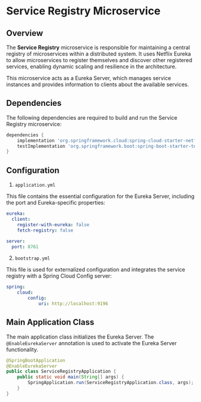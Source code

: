 # Service Registry Microservice

## Overview
The **Service Registry** microservice is responsible for maintaining a central registry of microservices within a distributed system. It uses Netflix Eureka to allow microservices to register themselves and discover other registered services, enabling dynamic scaling and resilience in the architecture.

This microservice acts as a Eureka Server, which manages service instances and provides information to clients about the available services.

## Dependencies

The following dependencies are required to build and run the Service Registry microservice:

```gradle
dependencies {
	implementation 'org.springframework.cloud:spring-cloud-starter-netflix-eureka-server'
	testImplementation 'org.springframework.boot:spring-boot-starter-test'
}
```

## Configuration

1. `application.yml`

This file contains the essential configuration for the Eureka Server, including the port and Eureka-specific properties:

```yaml
eureka:
  client:
    register-with-eureka: false
    fetch-registry: false

server:
  port: 8761
```

2. `bootstrap.yml`

This file is used for externalized configuration and integrates the service registry with a Spring Cloud Config server:

```yaml
spring:
    cloud:
        config:
            uri: http://localhost:9196
```

## Main Application Class

The main application class initializes the Eureka Server. The `@EnableEurekaServer` annotation is used to activate the Eureka Server functionality.

```java
@SpringBootApplication
@EnableEurekaServer
public class ServiceRegistryApplication {
    public static void main(String[] args) {
        SpringApplication.run(ServiceRegistryApplication.class, args);
    }
}
```